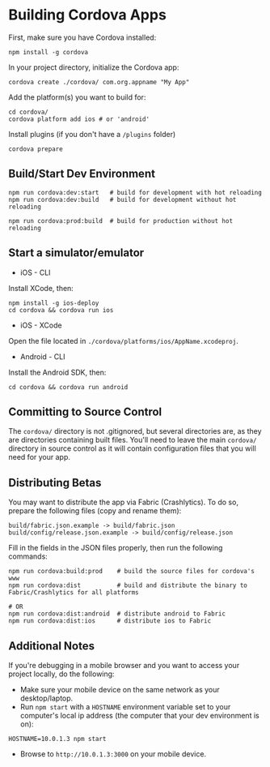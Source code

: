 # Building Cordova Apps

First, make sure you have Cordova installed:

```
npm install -g cordova
```

In your project directory, initialize the Cordova app:

```
cordova create ./cordova/ com.org.appname "My App"
```

Add the platform(s) you want to build for:

```
cd cordova/
cordova platform add ios # or 'android'
```

Install plugins (if you don't have a `/plugins` folder)
```
cordova prepare
```

## Build/Start Dev Environment

```
npm run cordova:dev:start   # build for development with hot reloading
npm run cordova:dev:build   # build for development without hot reloading

npm run cordova:prod:build  # build for production without hot reloading
```

## Start a simulator/emulator

* iOS - CLI

Install XCode, then:

```
npm install -g ios-deploy
cd cordova && cordova run ios
```

* iOS - XCode

Open the file located in `./cordova/platforms/ios/AppName.xcodeproj`.

* Android - CLI

Install the Android SDK, then:
```
cd cordova && cordova run android
```

## Committing to Source Control
The `cordova/` directory is not .gitignored, but several directories are, as
they are directories containing built files. You'll need to leave the main
`cordova/` directory in source control as it will contain configuration files
that you will need for your app.

## Distributing Betas

You may want to distribute the app via Fabric (Crashlytics). To do so, prepare
the following files (copy and rename them):

```
build/fabric.json.example -> build/fabric.json
build/config/release.json.example -> build/config/release.json
```

Fill in the fields in the JSON files properly, then run the following commands:

```
npm run cordova:build:prod    # build the source files for cordova's www
npm run cordova:dist          # build and distribute the binary to Fabric/Crashlytics for all platforms

# OR
npm run cordova:dist:android  # distribute android to Fabric
npm run cordova:dist:ios      # distribute ios to Fabric
```

## Additional Notes

If you're debugging in a mobile browser and you want to access your project
locally, do the following:

- Make sure your mobile device on the same network as your desktop/laptop.
- Run `npm start` with a `HOSTNAME` environment variable set to your computer's
local ip address (the computer that your dev environment is on):
```
HOSTNAME=10.0.1.3 npm start
```
- Browse to `http://10.0.1.3:3000` on your mobile device.
